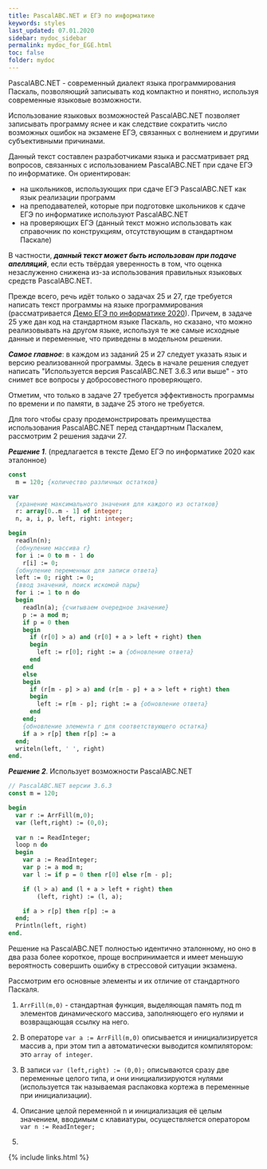 ```yaml
---
title: PascalABC.NET и ЕГЭ по информатике
keywords: styles
last_updated: 07.01.2020
sidebar: mydoc_sidebar
permalink: mydoc_for_EGE.html
toc: false
folder: mydoc
---
```


PascalABC.NET - современный диалект языка программирования Паскаль, позволяющий записывать код компактно и понятно, используя современные языковые возможности. 

Использование языковых возможностей PascalABC.NET позволяет записывать программу яснее и как следствие сократить число возможных ошибок на экзамене ЕГЭ, связанных с волнением и другими субъективными причинами.

Данный текст составлен разработчиками языка и рассматривает ряд вопросов, связанных с использованием PascalABC.NET при сдаче ЕГЭ по информатике. Он ориентирован:

* на школьников, использующих при сдаче ЕГЭ PascalABC.NET как язык реализации программ
* на преподавателей, которые при подготовке школьников к сдаче ЕГЭ по информатике используют PascalABC.NET
* на проверяющих ЕГЭ (данный текст можно использовать как справочник по конструкциям, отсутствующим в стандартном Паскале) 

В частности, ***данный текст может быть использован при подаче апелляций***, если есть твёрдая уверенность в том, что оценка незаслуженно снижена из-за использования правильных языковых средств PascalABC.NET.

Прежде всего, речь идёт только о задачах 25 и 27, где требуется написать текст программы на языке программирования (рассматривается [Демо ЕГЭ по информатике 2020](https://4ege.ru/index.php?do=download&id=10464)). Причем, в задаче 25 уже дан код на стандартном языке Паскаль, но сказано, что можно реализовывать на другом языке, используя те же самые исходные данные и переменные, что приведены в модельном решении.

***Самое главное***: в каждом из заданий 25 и 27 следует указать язык и версию реализованной программы. Здесь в начале решения следует написать "Используется версия PascalABC.NET 3.6.3 или выше" - это снимет все вопросы у добросовестного проверяющего.

Отметим, что только в задаче 27 требуется эффективность программы по времени и по памяти, в задаче 25 этого не требуется.

Для того чтобы сразу продемонстрировать преимущества использования PascalABC.NET перед стандартным Паскалем, рассмотрим 2 решения задачи 27.

***Решение 1***. (предлагается в тексте Демо ЕГЭ по информатике 2020 как эталонное)

```pascal
const
  m = 120; {количество различных остатков}

var
  {хранение максимального значения для каждого из остатков}
  r: array[0..m - 1] of integer;
  n, a, i, p, left, right: integer;

begin
  readln(n);
  {обнуление массива r}
  for i := 0 to m - 1 do
    r[i] := 0;
  {обнуление переменных для записи ответа}
  left := 0; right := 0;
  {ввод значений, поиск искомой пары}
  for i := 1 to n do
  begin
    readln(a); {считываем очередное значение}
    p := a mod m;
    if p = 0 then
    begin
      if (r[0] > a) and (r[0] + a > left + right) then
      begin
        left := r[0]; right := a {обновление ответа}
      end
    end
    else
    begin
      if (r[m - p] > a) and (r[m - p] + a > left + right) then
      begin
        left := r[m - p]; right := a {обновление ответа}
      end
    end;
    {обновление элемента r для соответствующего остатка}
    if a > r[p] then r[p] := a
  end;
  writeln(left, ' ', right)
end.
```

***Решение 2***. Использует возможности PascalABC.NET

```pascal
// PascalABC.NET версии 3.6.3
const m = 120;

begin
  var r := ArrFill(m,0); 
  var (left,right) := (0,0);
  
  var n := ReadInteger;
  loop n do
  begin
    var a := ReadInteger;
    var p := a mod m;
    var l := if p = 0 then r[0] else r[m - p];

    if (l > a) and (l + a > left + right) then
        (left, right) := (l, a);

    if a > r[p] then r[p] := a
  end;
  Println(left, right)
end.
```

Решение на PascalABC.NET полностью идентично эталонному, но оно в два раза более короткое, проще воспринимается и имеет меньшую вероятность совершить ошибку в стрессовой ситуации экзамена.

Рассмотрим его основные элементы и их отличие от стандартного Паскаля.

1. `ArrFill(m,0)` - стандартная функция, выделяющая память под m элементов динамического массива, заполняющего его нулями и возвращающая ссылку на него. 

2. В операторе `var a := ArrFill(m,0)` описывается и инициализируется массив a, при этом тип a автоматически выводится компилятором: это `array of integer`.

3. В записи `var (left,right) := (0,0);` описываются сразу две переменные целого типа, и они инициализируются нулями (используется так называемая распаковка кортежа в переменные при инициализации).

4. Описание целой переменной n и инициализация её целым значением, вводимым с клавиатуры, осуществляется оператором `var n := ReadInteger;`

5.



{% include links.html %}
